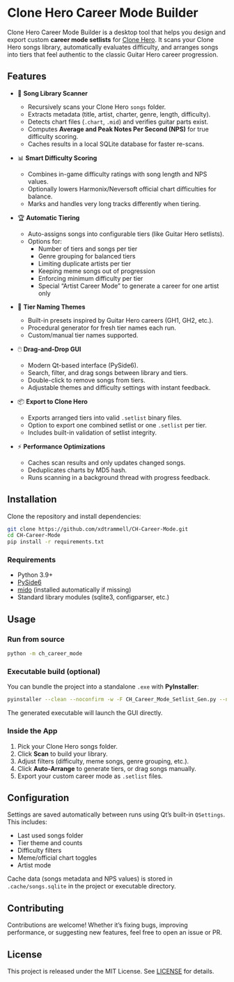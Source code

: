 # Clone Hero Career Mode Builder

Clone Hero Career Mode Builder is a desktop tool that helps you design and export custom **career mode setlists** for [Clone Hero](https://clonehero.net/). It scans your Clone Hero songs library, automatically evaluates difficulty, and arranges songs into tiers that feel authentic to the classic Guitar Hero career progression.

## Features

- 🎵 **Song Library Scanner**
  - Recursively scans your Clone Hero `songs` folder.
  - Extracts metadata (title, artist, charter, genre, length, difficulty).
  - Detects chart files (`.chart`, `.mid`) and verifies guitar parts exist.
  - Computes **Average and Peak Notes Per Second (NPS)** for true difficulty scoring.
  - Caches results in a local SQLite database for faster re-scans.

- 📊 **Smart Difficulty Scoring**
  - Combines in-game difficulty ratings with song length and NPS values.
  - Optionally lowers Harmonix/Neversoft official chart difficulties for balance.
  - Marks and handles very long tracks differently when tiering.

- 🏆 **Automatic Tiering**
  - Auto-assigns songs into configurable tiers (like Guitar Hero setlists).
  - Options for:
    - Number of tiers and songs per tier
    - Genre grouping for balanced tiers
    - Limiting duplicate artists per tier
    - Keeping meme songs out of progression
    - Enforcing minimum difficulty per tier
    - Special “Artist Career Mode” to generate a career for one artist only

- 🎨 **Tier Naming Themes**
  - Built-in presets inspired by Guitar Hero careers (GH1, GH2, etc.).
  - Procedural generator for fresh tier names each run.
  - Custom/manual tier names supported.

- 🖱️ **Drag-and-Drop GUI**
  - Modern Qt-based interface (PySide6).
  - Search, filter, and drag songs between library and tiers.
  - Double-click to remove songs from tiers.
  - Adjustable themes and difficulty settings with instant feedback.

- 📦 **Export to Clone Hero**
  - Exports arranged tiers into valid `.setlist` binary files.
  - Option to export one combined setlist or one `.setlist` per tier.
  - Includes built-in validation of setlist integrity.

- ⚡ **Performance Optimizations**
  - Caches scan results and only updates changed songs.
  - Deduplicates charts by MD5 hash.
  - Runs scanning in a background thread with progress feedback.

## Installation

Clone the repository and install dependencies:

```bash
git clone https://github.com/xdtrammell/CH-Career-Mode.git
cd CH-Career-Mode
pip install -r requirements.txt
```

### Requirements
- Python 3.9+
- [PySide6](https://pypi.org/project/PySide6/)
- [mido](https://pypi.org/project/mido/) (installed automatically if missing)
- Standard library modules (sqlite3, configparser, etc.)

## Usage

### Run from source

```bash
python -m ch_career_mode
```

### Executable build (optional)

You can bundle the project into a standalone `.exe` with **PyInstaller**:

```bash
pyinstaller --clean --noconfirm -w -F CH_Career_Mode_Setlist_Gen.py --name CH_Career_Builder --hidden-import mido
```

The generated executable will launch the GUI directly.

### Inside the App

1. Pick your Clone Hero songs folder.
2. Click **Scan** to build your library.
3. Adjust filters (difficulty, meme songs, genre grouping, etc.).
4. Click **Auto-Arrange** to generate tiers, or drag songs manually.
5. Export your custom career mode as `.setlist` files.

## Configuration

Settings are saved automatically between runs using Qt’s built-in `QSettings`. This includes:
- Last used songs folder
- Tier theme and counts
- Difficulty filters
- Meme/official chart toggles
- Artist mode

Cache data (songs metadata and NPS values) is stored in `.cache/songs.sqlite` in the project or executable directory.

## Contributing

Contributions are welcome! Whether it’s fixing bugs, improving performance, or suggesting new features, feel free to open an issue or PR.

## License

This project is released under the MIT License. See [LICENSE](LICENSE) for details.
